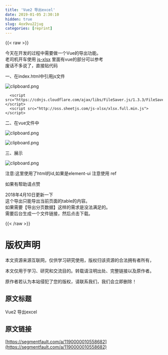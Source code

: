 ```yaml
---
title: 'Vue2 导出excel' 
date: 2019-01-05 2:30:10
hidden: true
slug: 4ox9vu22jug
categories: [reprint]
---
```


{{< raw >}}

                    
<p>今天在开发的过程中需要做一个Vue的导出功能。<br>老司机开车使用 <a href="https://github.com/SheetJS/js-xlsx" rel="nofollow noreferrer" target="_blank">js-xlsx</a> 里面有vue的部分可以参考<br>废话不多说了，直接贴代码</p>
<p>一、在index.html中引用js文件</p>
<p><span class="img-wrap"><img data-src="/img/bVSsSR?w=1920&amp;h=618" src="https://static.alili.tech/img/bVSsSR?w=1920&amp;h=618" alt="clipboard.png" title="clipboard.png" style="cursor: pointer; display: inline;"></span></p>
<div class="widget-codetool" style="display:none;">
      <div class="widget-codetool--inner">
      <span class="selectCode code-tool" data-toggle="tooltip" data-placement="top" title="" data-original-title="全选"></span>
      <span type="button" class="copyCode code-tool" data-toggle="tooltip" data-placement="top" data-clipboard-text="  <script src=&quot;https://cdnjs.cloudflare.com/ajax/libs/FileSaver.js/1.3.3/FileSaver.min.js&quot;></script>
  <script src=&quot;http://oss.sheetjs.com/js-xlsx/xlsx.full.min.js&quot;></script>" title="" data-original-title="复制"></span>
      <span type="button" class="saveToNote code-tool" data-toggle="tooltip" data-placement="top" title="" data-original-title="放进笔记"></span>
      </div>
      </div><pre class="hljs xml"><code>  <span class="hljs-tag">&lt;<span class="hljs-name">script</span> <span class="hljs-attr">src</span>=<span class="hljs-string">"https://cdnjs.cloudflare.com/ajax/libs/FileSaver.js/1.3.3/FileSaver.min.js"</span>&gt;</span><span class="undefined"></span><span class="hljs-tag">&lt;/<span class="hljs-name">script</span>&gt;</span>
  <span class="hljs-tag">&lt;<span class="hljs-name">script</span> <span class="hljs-attr">src</span>=<span class="hljs-string">"http://oss.sheetjs.com/js-xlsx/xlsx.full.min.js"</span>&gt;</span><span class="undefined"></span><span class="hljs-tag">&lt;/<span class="hljs-name">script</span>&gt;</span></code></pre>
<p>二、在vue文件中</p>
<p><span class="img-wrap"><img data-src="/img/bVSsU1?w=1522&amp;h=966" src="https://static.alili.tech/img/bVSsU1?w=1522&amp;h=966" alt="clipboard.png" title="clipboard.png" style="cursor: pointer; display: inline;"></span></p>
<p><span class="img-wrap"><img data-src="/img/bVSsVI?w=1890&amp;h=1444" src="https://static.alili.tech/img/bVSsVI?w=1890&amp;h=1444" alt="clipboard.png" title="clipboard.png" style="cursor: pointer; display: inline;"></span></p>
<p>三、展示</p>
<p><span class="img-wrap"><img data-src="/img/bVSsWf?w=1410&amp;h=782" src="https://static.alili.tech/img/bVSsWf?w=1410&amp;h=782" alt="clipboard.png" title="clipboard.png" style="cursor: pointer; display: inline;"></span></p>
<p>注意:这里使用了html的id,如果是element-ui 注意使用 ref</p>
<p>如果有帮助请点赞</p>
<p>2018年4月10日更新一下<br>这个导出只能导出当前页面的table的内容。<br>如果需要【导出分页数据】这样的需求是没法满足的。<br>需要后台生成一个文件链接，然后点击下载。</p>

                
{{< /raw >}}

# 版权声明
本文资源来源互联网，仅供学习研究使用，版权归该资源的合法拥有者所有，

本文仅用于学习、研究和交流目的。转载请注明出处、完整链接以及原作者。

原作者若认为本站侵犯了您的版权，请联系我们，我们会立即删除！

## 原文标题
Vue2 导出excel

## 原文链接
[https://segmentfault.com/a/1190000010558682](https://segmentfault.com/a/1190000010558682)

